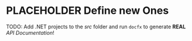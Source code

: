# PLACEHOLDER Define new Ones
TODO: Add .NET projects to the *src* folder and run `docfx` to generate **REAL** *API Documentation*!

